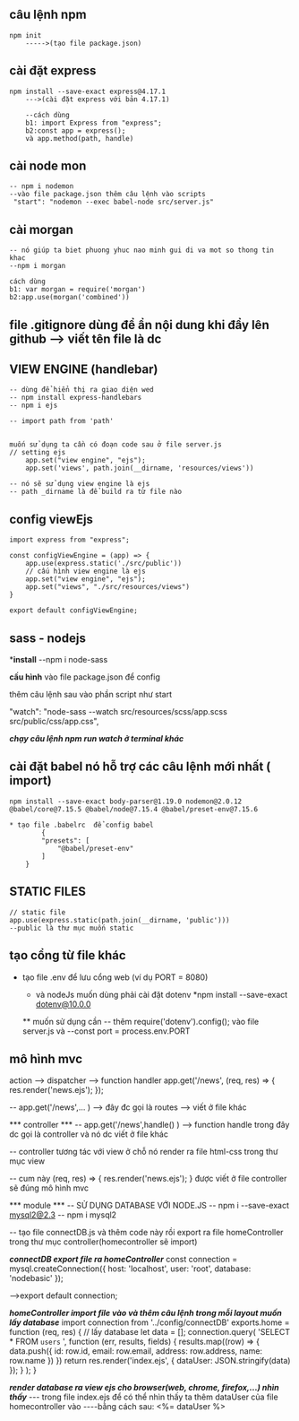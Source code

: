 ## câu lệnh npm
    npm init 
        ----->(tạo file package.json)

## cài đặt express
    npm install --save-exact express@4.17.1
        --->(cài đặt express với bản 4.17.1)

        --cách dùng
        b1: import Express from "express";
        b2:const app = express();
        và app.method(path, handle)

## cài node mon
    -- npm i nodemon
    --vào file package.json thêm câu lệnh vào scripts
     "start": "nodemon --exec babel-node src/server.js"

## cài morgan 
    -- nó giúp ta biet phuong yhuc nao minh gui di va mot so thong tin khac
    --npm i morgan

    cách dùng 
    b1: var morgan = require('morgan')
    b2:app.use(morgan('combined'))
    
## file .gitignore dùng để ẩn nội dung khi đẩy lên github --> viết tên file là dc

## VIEW ENGINE (handlebar)
    -- dùng để hiển thị ra giao diện wed
    -- npm install express-handlebars
    -- npm i ejs

    -- import path from 'path'
    

    muốn sử dụng ta cần có đoạn code sau ở file server.js
    // setting ejs
        app.set("view engine", "ejs");
        app.set('views', path.join(__dirname, 'resources/views'))

    -- nó sẽ sử dụng view engine là ejs
    -- path _dirname là để build ra từ file nào

## config viewEjs
    import express from "express";

    const configViewEngine = (app) => {
        app.use(express.static('./src/public'))
        // cấu hình view engine là ejs
        app.set("view engine", "ejs");
        app.set("views", "./src/resources/views")
    }

    export default configViewEngine;

## sass - nodejs
***install**
--npm i node-sass

**cấu hình**
vào file package.json để config

thêm câu lệnh sau vào phần script như start

 "watch": "node-sass --watch src/resources/scss/app.scss src/public/css/app.css",

***chạy câu lệnh npm run watch ở terminal khác***



## cài đặt babel nó hỗ trợ các câu lệnh mới nhất ( import)
    npm install --save-exact body-parser@1.19.0 nodemon@2.0.12 @babel/core@7.15.5 @babel/node@7.15.4 @babel/preset-env@7.15.6

    * tạo file .babelrc  để config babel
            {
            "presets": [
                "@babel/preset-env"
            ]
        }

## STATIC FILES
    // static file
    app.use(express.static(path.join(__dirname, 'public')))
    --public là thư mục muốn static

## tạo cổng từ file khác
* tạo file .env để lưu cổng web  (ví dụ PORT = 8080)
    * và nodeJs muốn dùng phải cài đặt dotenv
    *npm install --save-exact dotenv@10.0.0
    
    ** muốn sử dụng cần
    -- thêm require('dotenv').config();
    vào file server.js và
    --const port = process.env.PORT
    

## mô hình mvc
action --> dispatcher --> function handler
app.get('/news', (req, res) => {
    res.render('news.ejs');
});

-- app.get('/news',... )  --> đây đc gọi là routes --> viết ở file khác


*** controller ***
-- app.get('/news',handle() )  --> function handle trong đây dc gọi là controller và nó dc viết ở file khác 

-- controller tương tác với view ở chỗ nó render ra file html-css trong thư mục view

-- cum này (req, res) => {
    res.render('news.ejs');
} được viết ở file controller sẽ đúng mô hình mvc


*** module ***
-- SỬ DỤNG DATABASE VỚI NODE.JS
-- npm i --save-exact mysql2@2.3
-- npm i mysql2

-- tạo file connectDB.js 
và thêm code này rồi export ra file homeController trong thư mục controller(homecontroller sẽ import)


***connectDB export file ra homeController***
const connection = mysql.createConnection({
    host: 'localhost',
    user: 'root',
    database: 'nodebasic'
});

-->export default connection;

***homeController import file vào và thêm câu lệnh trong mỗi layout muốn lấy database***
import connection from '../config/connectDB'
exports.home = function (req, res) {
    // lấy database
    let data = [];
    connection.query(
        'SELECT * FROM `users` ',
        function (err, results, fields) {
            results.map((row) => {
                data.push({
                    id: row.id,
                    email: row.email,
                    address: row.address,
                    name: row.name
                })
            })
            return res.render('index.ejs', { dataUser: JSON.stringify(data) });
        }
    );
}

***render database ra view ejs cho browser(web, chrome, firefox,...) nhìn thấy***
--- trong file index.ejs để có thể nhìn thấy ta thêm dataUser của file homecontroller vào
----bằng cách sau: <%= dataUser %>





